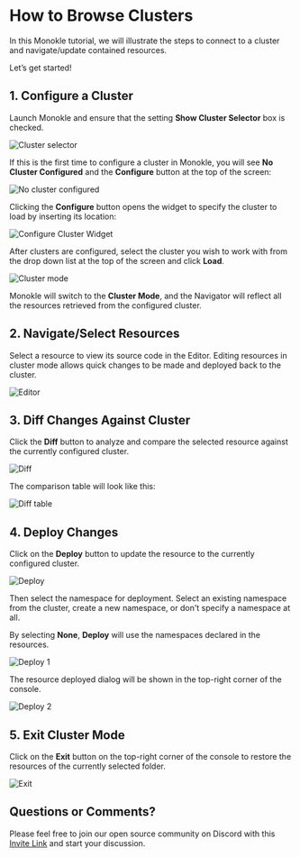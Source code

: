 # How to Browse Clusters

In this Monokle tutorial, we will illustrate the steps to connect to a cluster and navigate/update contained resources.

Let’s get started! 

## **1. Configure a Cluster**
 
Launch Monokle and ensure that the setting **Show Cluster Selector** box is checked.

![Cluster selector](img/cluster-selector-1.6.0.png)


If this is the first time to configure a cluster in Monokle, you will see **No Cluster Configured** and the **Configure** button at the top of the screen:

![No cluster configured](img/no-cluster-configured.png)

Clicking the **Configure** button opens the widget to specify the cluster to load by inserting its location:

![Configure Cluster Widget](img/configure-cluster.png)

After clusters are configured, select the cluster you wish to work with from the drop down list at the top of the screen and click **Load**.

![Cluster mode](img/cluster-mode-1-1.6.0.png)

Monokle will switch to the **Cluster Mode**, and the Navigator will reflect all the resources retrieved from the configured cluster. 

## **2. Navigate/Select Resources**

Select a resource to view its source code in the Editor. Editing resources in cluster mode allows quick changes to be made and deployed back to the cluster.

 ![Editor](img/editor-5-1.6.0.png)

## **3. Diff Changes Against Cluster**

Click the **Diff** button to analyze and compare the selected resource against the currently configured cluster.

![Diff](img/diff-7-1.5.0.png)

The comparison table will look like this:

![Diff table](img/diff-tble-8-1.5.0.png)

## **4. Deploy Changes**

Click on the **Deploy** button to update the resource to the currently configured cluster.

![Deploy](img/deploy-1.5.0.png)

Then select the namespace for deployment. Select an existing namespace from the cluster, create a new namespace, or don't specify a namespace at all.

By selecting **None**, **Deploy** will use the namespaces declared in the resources. 

![Deploy 1](img/deploy-1-1.5.0.png)

The resource deployed dialog will be shown in the top-right corner of the console.

![Deploy 2](img/deploy-2-1.5.0.png)

## **5. Exit Cluster Mode**

Click on the **Exit** button on the top-right corner of the console to restore the resources of the currently selected folder. 

 ![Exit](img/exit-9-1.5.0.png)
 
## **Questions or Comments?**

Please feel free to join our open source community on Discord with this [Invite Link](https://discord.gg/6zupCZFQbe) and start your discussion.
